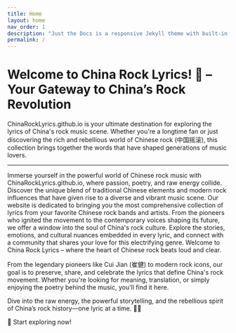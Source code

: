 ```yaml
---
title: Home
layout: home
nav_order: 1
description: "Just the Docs is a responsive Jekyll theme with built-in search that is easily customizable and hosted on GitHub Pages."
permalink: /
---
```


# Welcome to China Rock Lyrics! 🎸 – Your Gateway to China’s Rock Revolution

ChinaRockLyrics.github.io is your ultimate destination for exploring the lyrics of China's rock music scene. Whether you're a longtime fan or just discovering the rich and rebellious world of Chinese rock (中国摇滚), this collection brings together the words that have shaped generations of music lovers.

---

Immerse yourself in the powerful world of Chinese rock music with ChinaRockLyrics.github.io, where passion, poetry, and raw energy collide. Discover the unique blend of traditional Chinese elements and modern rock influences that have given rise to a diverse and vibrant music scene. Our website is dedicated to bringing you the most comprehensive collection of lyrics from your favorite Chinese rock bands and artists. From the pioneers who ignited the movement to the contemporary voices shaping its future, we offer a window into the soul of China's rock culture. Explore the stories, emotions, and cultural nuances embedded in every lyric, and connect with a community that shares your love for this electrifying genre. Welcome to China Rock Lyrics – where the heart of Chinese rock beats loud and clear.

From the legendary pioneers like Cui Jian (崔健) to modern rock icons, our goal is to preserve, share, and celebrate the lyrics that define China's rock movement. Whether you're looking for meaning, translation, or simply enjoying the poetry behind the music, you'll find it here.

Dive into the raw energy, the powerful storytelling, and the rebellious spirit of China’s rock history—one lyric at a time. 🤘🔥

🚀 Start exploring now!


